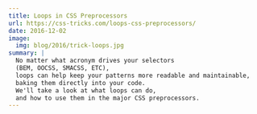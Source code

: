 ```yaml
---
title: Loops in CSS Preprocessors
url: https://css-tricks.com/loops-css-preprocessors/
date: 2016-12-02
image:
  img: blog/2016/trick-loops.jpg
summary: |
  No matter what acronym drives your selectors
  (BEM, OOCSS, SMACSS, ETC),
  loops can help keep your patterns more readable and maintainable,
  baking them directly into your code.
  We'll take a look at what loops can do,
  and how to use them in the major CSS preprocessors.
---
```

